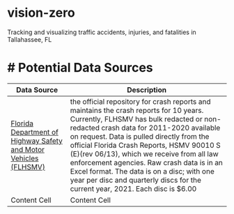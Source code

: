 # vision-zero
Tracking and visualizing traffic accidents, injuries, and fatalities in Tallahassee, FL

# # Potential Data Sources
| Data Source | Description |
| ------------- | ------------- |
| [Florida Department of Highway Safety and Motor Vehicles (FLHSMV)](https://www.flhsmv.gov/traffic-crash-reports/crash-dashboard/)  | the official repository for crash reports and maintains the crash reports for 10 years. Currently, FLHSMV has bulk redacted or non-redacted crash data for 2011-2020 available on request. Data is pulled directly from the official Florida Crash Reports, HSMV 90010 S (E)(rev 06/13), which we receive from all law enforcement agencies. Raw crash data is in an Excel format. The data is on a disc; with one year per disc and quarterly discs for the current year, 2021. Each disc is $6.00  |
| Content Cell  | Content Cell  |
